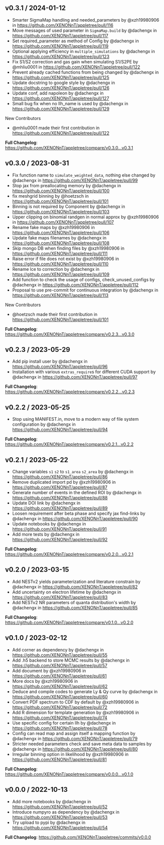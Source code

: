 v0.3.1 / 2024-01-12
-------------------
* Smarter SigmaMap handling and needed_parameters by @xzh19980906 in https://github.com/XENONnT/appletree/pull/116
* Move messages of used parameter in `SigmaMap.build` by @dachengx in https://github.com/XENONnT/appletree/pull/117
* Set required_parameter as method of Config by @dachengx in https://github.com/XENONnT/appletree/pull/119
* Optional applying efficiency in `multiple_simulations` by @dachengx in https://github.com/XENONnT/appletree/pull/123
* Fix S1/S2 correction and gas gain when simulating S1/S2PE by @mhliu0001 in https://github.com/XENONnT/appletree/pull/122
* Prevent already cached functions from being changed by @dachengx in https://github.com/XENONnT/appletree/pull/125
* Update docstring to google style by @dachengx in https://github.com/XENONnT/appletree/pull/126
* Update conf, add napoleon by @dachengx in https://github.com/XENONnT/appletree/pull/127
* Small bug fix when no llh_name is used by @dachengx in https://github.com/XENONnT/appletree/pull/129

New Contributors
* @mhliu0001 made their first contribution in https://github.com/XENONnT/appletree/pull/122

**Full Changelog**: https://github.com/XENONnT/appletree/compare/v0.3.0...v0.3.1


v0.3.0 / 2023-08-31
-------------------
* Fix function name to `simulate_weighted_data`, nothing else changed by @dachengx in https://github.com/XENONnT/appletree/pull/99
* Stop jax from preallocating memory by @dachengx in https://github.com/XENONnT/appletree/pull/100
* fix meshgrid binning by @hoetzsch in https://github.com/XENONnT/appletree/pull/101
* Binning is not required by Component by @dachengx in https://github.com/XENONnT/appletree/pull/103
* Upper clipping on binomial randgen in normal approx by @xzh19980906 in https://github.com/XENONnT/appletree/pull/107
* Rename fake maps by @xzh19980906 in https://github.com/XENONnT/appletree/pull/106
* Update fake maps filenames by @dachengx in https://github.com/XENONnT/appletree/pull/108
* Skip mongo DB when finding files by @xzh19980906 in https://github.com/XENONnT/appletree/pull/111
* Raise error if file does not exist by @xzh19980906 in https://github.com/XENONnT/appletree/pull/110
* Rename lce to correction by @dachengx in https://github.com/XENONnT/appletree/pull/109
* Add function to check the usage of configs, check_unused_configs by @dachengx in https://github.com/XENONnT/appletree/pull/112
* Proposal to use pre-commit for continuous integration by @dachengx in https://github.com/XENONnT/appletree/pull/113

New Contributors
* @hoetzsch made their first contribution in https://github.com/XENONnT/appletree/pull/101

**Full Changelog**: https://github.com/XENONnT/appletree/compare/v0.2.3...v0.3.0


v0.2.3 / 2023-05-29
-------------------
* Add pip install user by @dachengx in https://github.com/XENONnT/appletree/pull/96
* Installation with various `extras_require`s for different CUDA support by @dachengx in https://github.com/XENONnT/appletree/pull/97

**Full Changelog**: https://github.com/XENONnT/appletree/compare/v0.2.2...v0.2.3


v0.2.2 / 2023-05-25
-------------------
* Stop using MANIFEST.in, move to a modern way of file system configuration by @dachengx in https://github.com/XENONnT/appletree/pull/94

**Full Changelog**: https://github.com/XENONnT/appletree/compare/v0.2.1...v0.2.2


v0.2.1 / 2023-05-22
-------------------
* Change variables `s1` `s2` to `s1_area` `s2_area` by @dachengx in https://github.com/XENONnT/appletree/pull/86
* Remove duplicated import pd by @xzh19980906 in https://github.com/XENONnT/appletree/pull/87
* Generate number of events in the defined ROI by @dachengx in https://github.com/XENONnT/appletree/pull/88
* Update DOI link by @dachengx in https://github.com/XENONnT/appletree/pull/89
* Loosen requirement after beta phase and specify jax find-links by @dachengx in https://github.com/XENONnT/appletree/pull/90
* Update notebooks by @dachengx in https://github.com/XENONnT/appletree/pull/91
* Add more tests by @dachengx in https://github.com/XENONnT/appletree/pull/92

**Full Changelog**: https://github.com/XENONnT/appletree/compare/v0.2.0...v0.2.1


v0.2.0 / 2023-03-15
-------------------
* Add NESTv2 yields parameterization and literature constrain by @dachengx in https://github.com/XENONnT/appletree/pull/82
* Add uncertainty on electron lifetime by @dachengx in https://github.com/XENONnT/appletree/pull/83
* Add NESTv2 NR parameters of quanta distribution's width by @dachengx in https://github.com/XENONnT/appletree/pull/85

**Full Changelog**: https://github.com/XENONnT/appletree/compare/v0.1.0...v0.2.0


v0.1.0 / 2023-02-12
-------------------
* Add corner as dependency by @dachengx in https://github.com/XENONnT/appletree/pull/55
* Add .h5 backend to store MCMC results by @dachengx in https://github.com/XENONnT/appletree/pull/57
* Add document by @xzh19980906 in https://github.com/XENONnT/appletree/pull/61
* More docs by @xzh19980906 in https://github.com/XENONnT/appletree/pull/62
* Deduce and compile codes to generate Ly & Qy curve by @dachengx in https://github.com/XENONnT/appletree/pull/60
* Convert PDF spectrum to CDF by default by @xzh19980906 in https://github.com/XENONnT/appletree/pull/72
* Add R dimension for template generation by @xzh19980906 in https://github.com/XENONnT/appletree/pull/74
* Use specific config for certain llh by @dachengx in https://github.com/XENONnT/appletree/pull/78
* Config can read map and assign itself a mapping function by @dachengx in https://github.com/XENONnT/appletree/pull/79
* Stricter needed parameters check and save meta data to samples by @dachengx in https://github.com/XENONnT/appletree/pull/80
* Irregular binning option in likelihood by @xzh19980906 in https://github.com/XENONnT/appletree/pull/81

**Full Changelog**: https://github.com/XENONnT/appletree/compare/v0.0.0...v0.1.0


v0.0.0 / 2022-10-13
-------------------
* Add more notebooks by @dachengx in https://github.com/XENONnT/appletree/pull/52
* Introduce numpyro as dependency by @dachengx in https://github.com/XENONnT/appletree/pull/53
* Try upload to pypi by @dachengx in https://github.com/XENONnT/appletree/pull/54

**Full Changelog**: https://github.com/XENONnT/appletree/commits/v0.0.0
